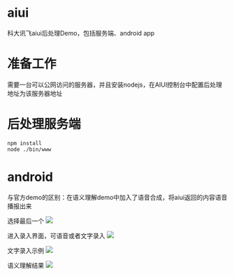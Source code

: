 # aiui
科大讯飞aiui后处理Demo，包括服务端、android app

# 准备工作
需要一台可以公网访问的服务器，并且安装nodejs，在AIUI控制台中配置后处理地址为该服务器地址

# 后处理服务端
```
npm install
node ./bin/www
```

# android 

与官方demo的区别：在语义理解demo中加入了语音合成，将aiui返回的内容语音播报出来

选择最后一个
![](https://raw.githubusercontent.com/jackgreentemp/aiui/master/images/1.jpeg)

进入录入界面，可语音或者文字录入
![](https://raw.githubusercontent.com/jackgreentemp/aiui/master/images/2.jpeg)

文字录入示例
![](https://raw.githubusercontent.com/jackgreentemp/aiui/master/images/3.jpeg)

语义理解结果
![](https://raw.githubusercontent.com/jackgreentemp/aiui/master/images/4.jpeg)
